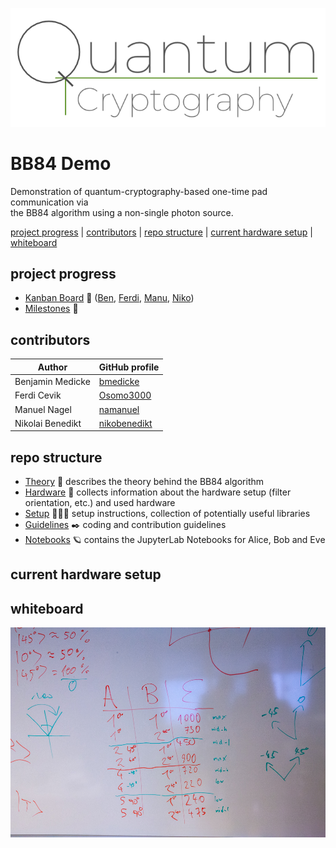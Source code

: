 ![quantum cryptography logo](media/logo-00.png)

# BB84 Demo

Demonstration of quantum-cryptography-based one-time pad communication via<br>the BB84 algorithm using a non-single photon source.

[project progress](#project-progress) | [contributors](#contributors) | [repo structure](#repo-structure) | [current hardware setup](#current-hardware-setup) | [whiteboard](#whiteboard)

## project progress

* [Kanban Board](https://github.com/bmedicke/quantum_cryptography/projects/1?fullscreen=true) 📝 ([Ben](https://github.com/bmedicke/quantum_cryptography/projects/1?fullscreen=true&card_filter_query=assignee%3Abmedicke), [Ferdi](https://github.com/bmedicke/quantum_cryptography/projects/1?fullscreen=true&card_filter_query=assignee%3Aosomo3000), [Manu](https://github.com/bmedicke/quantum_cryptography/projects/1?fullscreen=true&card_filter_query=assignee%3Anamanuel), [Niko](https://github.com/bmedicke/quantum_cryptography/projects/1?fullscreen=true&card_filter_query=assignee%3Anikobenedikt))
* [Milestones](https://github.com/bmedicke/quantum_cryptography/milestones) 🗿

## contributors

| Author           | GitHub profile                                  |
|------------------|-------------------------------------------------|
| Benjamin Medicke | [bmedicke](https://github.com/bmedicke)         |
| Ferdi Cevik      | [Osomo3000](https://github.com/Osomo3000)       |
| Manuel Nagel     | [namanuel](https://github.com/namanuel)         |
| Nikolai Benedikt | [nikobenedikt](https://github.com/nikobenedikt) |

## repo structure

* [Theory](markdown/theory.md) 💭 describes the theory behind the BB84 algorithm
* [Hardware](markdown/hardware.md) 🔭 collects information about the hardware setup (filter orientation, etc.) and used hardware
* [Setup](markdown/setup.md) 🧑🏻‍💻 setup instructions, collection of potentially useful libraries
* [Guidelines](markdown/guidelines.md) ✒️  coding and contribution guidelines
* [Notebooks](notebooks) 🪐 contains the JupyterLab Notebooks for Alice, Bob and Eve

## current hardware setup

## whiteboard

![filter](whiteboard/IMG_0391.jpg)
